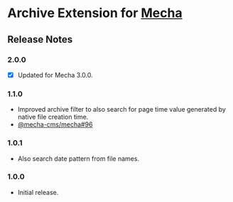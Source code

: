 Archive Extension for [Mecha](https://github.com/mecha-cms/mecha)
=================================================================

Release Notes
-------------

### 2.0.0

 - [x] Updated for Mecha 3.0.0.

### 1.1.0

 - Improved archive filter to also search for page time value generated by native file creation time.
 - [@mecha-cms/mecha#96](https://github.com/mecha-cms/mecha/issues/96)

### 1.0.1

 - Also search date pattern from file names.

### 1.0.0

 - Initial release.
